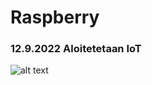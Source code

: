 # Raspberry
<h3>12.9.2022 Aloitetetaan IoT</h3>

![alt text](https://github.com/jarcoheiskanen/IoT/Images/Suunnitelma.png?raw=true)
